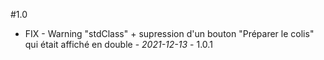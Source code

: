 #1.0

- FIX - Warning "stdClass" + supression d'un bouton "Préparer le colis" qui était affiché en double - *2021-12-13* - 1.0.1
